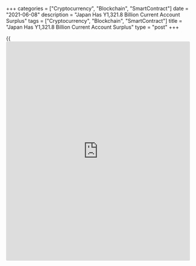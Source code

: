+++
categories = ["Cryptocurrency", "Blockchain", "SmartContract"]
date = "2021-06-08"
description = "Japan Has Y1,321.8 Billion Current Account Surplus"
tags = ["Cryptocurrency", "Blockchain", "SmartContract"]
title = "Japan Has Y1,321.8 Billion Current Account Surplus"
type = "post"
+++

{{<iframe id="large-banner" src="https://www.bounty.group/#slide=17.0" width="100%" height="600" scrolling="no" style="border: 0px solid rgb(216, 221, 230); border-radius: 3px;">}}

Japan posted a current account surplus of 1,321.8 billion yen in April,
the Ministry of Finance said on Tuesday.

That missed expectations for a surplus of 1,500.6 billion yen following
the 2,650.1 billion yen surplus in March.

Exports were up 38.0 percent on year at 6,825.5 billion yen and imports
gained an annual 11.3 percent at 6,536.0 billion yen for a trade surplus
of 289.5 billion yen.

The capital account showed a surplus of 3.4 billion yen, while the
financial account saw a shortfall of 242.7 billion yen.

For comments and feedback [contact](https://www.playgroundfx.com/contact/): editorial@rtt[news](https://www.letsplayfx.com/blog/forex-news-website/).com

[Economic News][1]

 **What parts of the world are seeing the best (and worst) economic
performances lately? Click[here][2] to check out our [Econ Scorecard][2]
and find out! See up-to-the-moment [ranking](https://www.playgroundfx.com/blog/crypto-exchange-ranking/)s for the best and worst
performers in [GDP][2], [unemployment rate][3], [inflation][4] and much
more.**

   1. www.rtt[news](https://www.letsplayfx.com/blog/forex-news-website/).com/Content/EconomicNews.aspx
   2. www.rtt[news](https://www.letsplayfx.com/blog/forex-news-website/).com/economic-scorecard/world-rank/GDP/highest-performance.aspx
   3. www.rtt[news](https://www.letsplayfx.com/blog/forex-news-website/).com/economic-scorecard/world-rank/unemployment-rate/lowest-performance.aspx
   4. www.rtt[news](https://www.letsplayfx.com/blog/forex-news-website/).com/economic-scorecard/world-rank/CPI/highest-performance.aspx